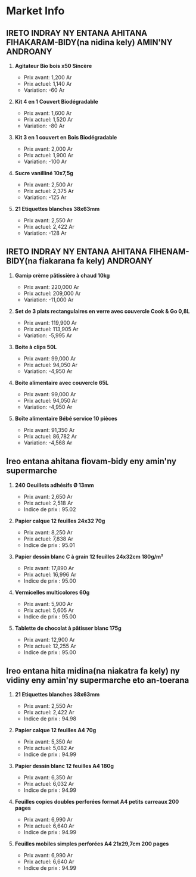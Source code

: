 # Market Info

## IRETO INDRAY NY ENTANA AHITANA FIHAKARAM-BIDY(na nidina kely) AMIN'NY ANDROANY

1. **Agitateur Bio bois x50 Sincère**
   - Prix avant: 1,200 Ar
   - Prix actuel: 1,140 Ar
   - Variation: -60 Ar

2. **Kit 4 en 1 Couvert  Biodégradable**
   - Prix avant: 1,600 Ar
   - Prix actuel: 1,520 Ar
   - Variation: -80 Ar

3. **Kit 3 en 1 couvert en Bois Biodégradable**
   - Prix avant: 2,000 Ar
   - Prix actuel: 1,900 Ar
   - Variation: -100 Ar

4. **Sucre vanilliné 10x7,5g**
   - Prix avant: 2,500 Ar
   - Prix actuel: 2,375 Ar
   - Variation: -125 Ar

5. **21 Etiquettes blanches 38x63mm**
   - Prix avant: 2,550 Ar
   - Prix actuel: 2,422 Ar
   - Variation: -128 Ar

## IRETO INDRAY NY ENTANA AHITANA FIHENAM-BIDY(na fiakarana fa kely) ANDROANY

1. **Gamip crème pâtissière à chaud 10kg**
   - Prix avant: 220,000 Ar
   - Prix actuel: 209,000 Ar
   - Variation: -11,000 Ar

2. **Set de 3 plats rectangulaires en verre avec couvercle Cook & Go 0,8L**
   - Prix avant: 119,900 Ar
   - Prix actuel: 113,905 Ar
   - Variation: -5,995 Ar

3. **Boite à clips  50L**
   - Prix avant: 99,000 Ar
   - Prix actuel: 94,050 Ar
   - Variation: -4,950 Ar

4. **Boite alimentaire avec couvercle 65L**
   - Prix avant: 99,000 Ar
   - Prix actuel: 94,050 Ar
   - Variation: -4,950 Ar

5. **Boîte alimentaire Bébé service 10 pièces**
   - Prix avant: 91,350 Ar
   - Prix actuel: 86,782 Ar
   - Variation: -4,568 Ar

## Ireo entana ahitana fiovam-bidy eny amin'ny supermarche

1. **240 Oeuillets adhésifs Ø 13mm**
   - Prix avant: 2,650 Ar
   - Prix actuel: 2,518 Ar
   - Indice de prix : 95.02

2. **Papier calque 12 feuilles 24x32 70g**
   - Prix avant: 8,250 Ar
   - Prix actuel: 7,838 Ar
   - Indice de prix : 95.01

3. **Papier dessin blanc C à grain 12 feuilles 24x32cm 180g/m²**
   - Prix avant: 17,890 Ar
   - Prix actuel: 16,996 Ar
   - Indice de prix : 95.00

4. **Vermicelles multicolores 60g**
   - Prix avant: 5,900 Ar
   - Prix actuel: 5,605 Ar
   - Indice de prix : 95.00

5. **Tablette de chocolat à pâtisser blanc 175g**
   - Prix avant: 12,900 Ar
   - Prix actuel: 12,255 Ar
   - Indice de prix : 95.00

## Ireo entana hita midina(na niakatra fa kely) ny vidiny eny amin'ny supermarche eto an-toerana

1. **21 Etiquettes blanches 38x63mm**
   - Prix avant: 2,550 Ar
   - Prix actuel: 2,422 Ar
   - Indice de prix : 94.98

2. **Papier calque 12 feuilles A4 70g**
   - Prix avant: 5,350 Ar
   - Prix actuel: 5,082 Ar
   - Indice de prix : 94.99

3. **Papier dessin blanc 12 feuilles A4 180g**
   - Prix avant: 6,350 Ar
   - Prix actuel: 6,032 Ar
   - Indice de prix : 94.99

4. **Feuilles copies doubles perforées format A4 petits carreaux 200 pages**
   - Prix avant: 6,990 Ar
   - Prix actuel: 6,640 Ar
   - Indice de prix : 94.99

5. **Feuilles mobiles simples perforées A4 21x29,7cm 200 pages**
   - Prix avant: 6,990 Ar
   - Prix actuel: 6,640 Ar
   - Indice de prix : 94.99

